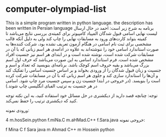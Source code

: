 # computer-olympiad-list
This is a simple program written in python language. the description has been written in Persian language
برنامه به شرح زیر است:
احمد در حال ارسال لیست نهایی اسامی قبول شدگان المپیاد کامپیوتر برای کمیته‌ی بررسی نتایج می‌باشد تا کمیته بتواند کارت‌های ورود به مسابقات نهایی را چاپ کند ولی به دلیل آنکه قالب مشخصی برای ثبت نام اسامی در هنگام آزمون تعریف نشده بود، شرکت کننده‌ها به صورت استاندارد اسامی خود را ننوشته‌اند به علاوه در ادامه‌­ی هر اسم زبانی که با آن در مسابقات شرکت شده است، نوشته شده است و در ابتدای هر اسم نیز جنسیت افراد مشخص شده است. فرم استاندارد اسامی به این صورت می‌باشد که حرف اول اسم بزرگ می­‌باشد و بقیه حروف اسم کوچک باشد. برنامه‌ای بنویسید که تعداد و اسم و جنسیت و زبان قبول شدگان را از ورودی بخواند و بر اساس جنسیت اسامی را تفکیک کند و آن‌ها را استاندارد سازی کند و جلوی هر اسم زبانی که با آن در مسابقات شرکت کرده است را بنویسد. (در خروجی در ابتدا جنسیت زن و سپس جنسیت مرد چاپ شود. اسامی در هر جنسیت به ترتیب الفبای انگلیسی چاپ شوند.)

توجه: چنانچه قصد دارید از دیکشنری در حل مسائل خود استفاده کنید، به این نکته توجه کنید که دیکشنری ترتیب را حفظ نمی‌کند.

ورودی نمونه:

4
m.hosSein.python
f.miNa.C
m.aHMad.C++
f.Sara.java
خروجی نمونه:

f Mina C
f Sara java
m Ahmad C++
m Hossein python
